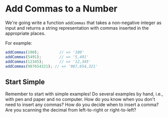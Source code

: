 # Add Commas to a Number

We're going write a function `addCommas` that takes a non-negative integer as input and returns a string representation with commas inserted in the appropriate places.

For example:

```javascript
addCommas(100);         // => '100'
addCommas(5491);        // => '5,491'
addCommas(12345);       // => '12,345'
addCommas(987654321); // => '987,654,321'
```

## Start Simple

Remember to start with simple examples! Do several examples by hand, i.e., with pen and paper and no computer. How do you know when you don't need to insert any commas? How do you decide when to insert a comma? Are you scanning the decimal from left-to-right or right-to-left?
